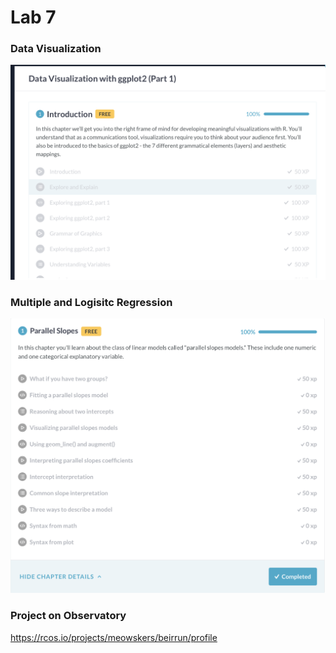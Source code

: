 # Lab 7  
### Data Visualization
![data](data.png)
### Multiple and Logisitc Regression  
![slopes](slopes.png)
### Project on Observatory  
https://rcos.io/projects/meowskers/beirrun/profile
